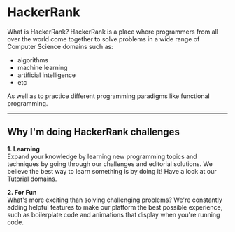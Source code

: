 # HackerRank
What is HackerRank?
HackerRank is a place where programmers from all over the world come together to solve problems in a wide range of Computer Science domains such as:
* algorithms
* machine learning
* artificial intelligence
* etc

As well as to practice different programming paradigms like functional programming.

---
Why I'm doing HackerRank challenges
---
**1. Learning** <br>
Expand your knowledge by learning new programming topics and techniques by going through our challenges and editorial solutions. We believe the best way to learn something is by doing it! Have a look at our Tutorial domains.

**2. For Fun** <br>
What's more exciting than solving challenging problems? We're constantly adding helpful features to make our platform the best possible experience, such as boilerplate code and animations that display when you're running code.
